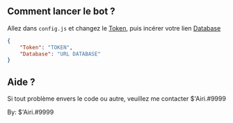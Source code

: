 ## Comment lancer le bot ?

Allez dans `config.js` et changez le [Token](https://discord.com/developers), puis incérer votre lien [Database](https://www.mongodb.com/atlas)
```json
{
    "Token": "TOKEN",
    "Database": "URL DATABASE"
}
```

## Aide ?

Si tout problème envers le code ou autre, veuillez me contacter $'Airi.#9999

By: $'Airi.#9999
